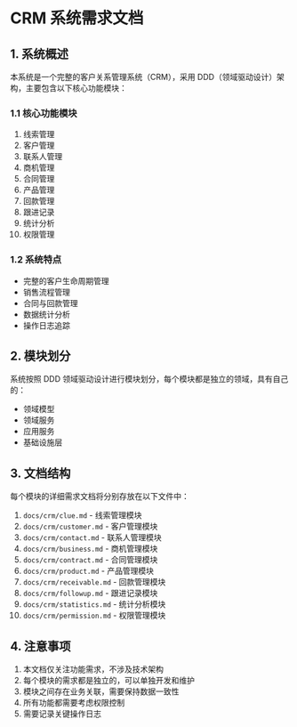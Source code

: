 # CRM 系统需求文档

## 1. 系统概述

本系统是一个完整的客户关系管理系统（CRM），采用 DDD（领域驱动设计）架构，主要包含以下核心功能模块：

### 1.1 核心功能模块

1. 线索管理
2. 客户管理
3. 联系人管理
4. 商机管理
5. 合同管理
6. 产品管理
7. 回款管理
8. 跟进记录
9. 统计分析
10. 权限管理

### 1.2 系统特点

- 完整的客户生命周期管理
- 销售流程管理
- 合同与回款管理
- 数据统计分析
- 操作日志追踪

## 2. 模块划分

系统按照 DDD 领域驱动设计进行模块划分，每个模块都是独立的领域，具有自己的：

- 领域模型
- 领域服务
- 应用服务
- 基础设施层

## 3. 文档结构

每个模块的详细需求文档将分别存放在以下文件中：

1. `docs/crm/clue.md` - 线索管理模块
2. `docs/crm/customer.md` - 客户管理模块
3. `docs/crm/contact.md` - 联系人管理模块
4. `docs/crm/business.md` - 商机管理模块
5. `docs/crm/contract.md` - 合同管理模块
6. `docs/crm/product.md` - 产品管理模块
7. `docs/crm/receivable.md` - 回款管理模块
8. `docs/crm/followup.md` - 跟进记录模块
9. `docs/crm/statistics.md` - 统计分析模块
10. `docs/crm/permission.md` - 权限管理模块

## 4. 注意事项

1. 本文档仅关注功能需求，不涉及技术架构
2. 每个模块的需求都是独立的，可以单独开发和维护
3. 模块之间存在业务关联，需要保持数据一致性
4. 所有功能都需要考虑权限控制
5. 需要记录关键操作日志 